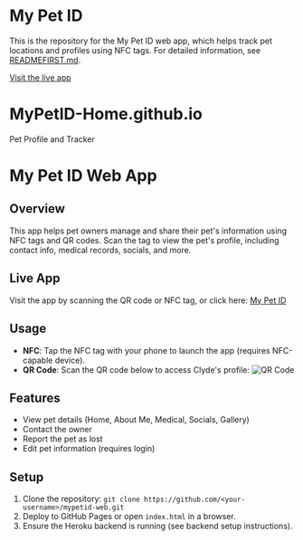 # My Pet ID

This is the repository for the My Pet ID web app, which helps track pet locations and profiles using NFC tags. For detailed information, see [READMEFIRST.md](READMEFIRST.md).

[Visit the live app](https://mypetid-home.github.io/)


# MyPetID-Home.github.io
Pet Profile and Tracker

# My Pet ID Web App

## Overview
This app helps pet owners manage and share their pet's information using NFC tags and QR codes. Scan the tag to view the pet's profile, including contact info, medical records, socials, and more.

## Live App
Visit the app by scanning the QR code or NFC tag, or click here: [My Pet ID](https://<your-username>.github.io/mypetid-web?tag=clyde-nfc-123)

## Usage
- **NFC**: Tap the NFC tag with your phone to launch the app (requires NFC-capable device).
- **QR Code**: Scan the QR code below to access Clyde's profile:
  ![QR Code](https://your-qr-code-url.com/qrcode.png)

## Features
- View pet details (Home, About Me, Medical, Socials, Gallery)
- Contact the owner
- Report the pet as lost
- Edit pet information (requires login)

## Setup
1. Clone the repository: `git clone https://github.com/<your-username>/mypetid-web.git`
2. Deploy to GitHub Pages or open `index.html` in a browser.
3. Ensure the Heroku backend is running (see backend setup instructions).
